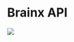 # Brainx API

![](https://github.com/rydzewski-tomasz/brainx_api/actions/workflows/run-tests.yaml/badge.svg)
